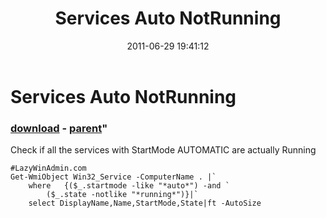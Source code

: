 ﻿---
pid:            2760
parent:         2759
children:       
poster:         LazyWinAdmin
title:          Services Auto NotRunning
date:           2011-06-29 19:41:12
format:         posh
---

# Services Auto NotRunning

### [download](2760.ps1) - [parent](2759.md)"

Check if all the services with StartMode AUTOMATIC are actually Running

```posh
#LazyWinAdmin.com
Get-WmiObject Win32_Service -ComputerName . |`
	where 	{($_.startmode -like "*auto*") -and `
		($_.state -notlike "*running*")}|`
	select DisplayName,Name,StartMode,State|ft -AutoSize
```
